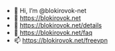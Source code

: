 - 👋 Hi, I’m @blokirovok-net
- 👀 https://blokirovok.net
- 🌱 https://blokirovok.net/details
- 💞️ https://blokirovok.net/faq
- 📫 https://blokirovok.net/freevpn

<!---
blokirovok-net/blokirovok-net is a ✨ special ✨ repository because its `README.md` (this file) appears on your GitHub profile.
You can click the Preview link to take a look at your changes.
--->
